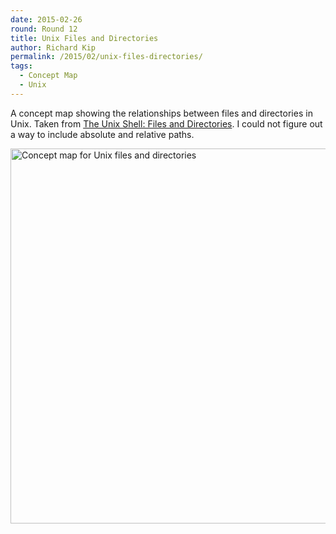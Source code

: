```yaml
---
date: 2015-02-26
round: Round 12
title: Unix Files and Directories
author: Richard Kip
permalink: /2015/02/unix-files-directories/
tags:
  - Concept Map
  - Unix
---
```

A concept map showing the relationships between files and directories in Unix. Taken from [The Unix Shell: Files and Directories](https://swcarpentry.github.io/shell-novice/01-filedir.html). I could not figure out a way to include absolute and relative paths.

<a href="http://imgur.com/nS244Sk"><img src="http://i.imgur.com/nS244Sk.jpg" style="width: 600px;" alt="Concept map for Unix files and directories" /></a>

